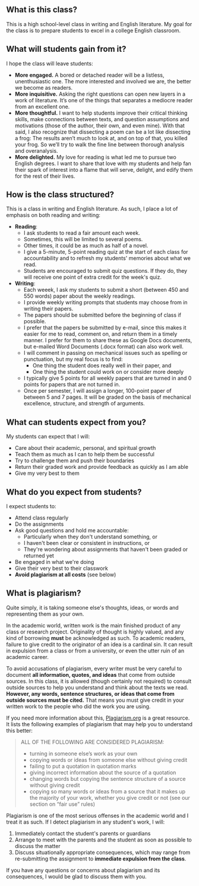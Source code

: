 ## What is this class?
This is a high school-level class in writing and English literature. My goal for the class is to prepare students to excel in a college English classroom.

## What will students gain from it?
I hope the class will leave students:
- **More engaged.** A bored or detached reader will be a listless, unenthusiastic one. The more interested and involved we are, the better we become as readers.
- **More inquisitive.** Asking the right questions can open new layers in a work of literature. It’s one of the things that separates a mediocre reader from an excellent one.
- **More thoughtful.** I want to help students improve their critical thinking skills, make connections between texts, and question assumptions and motivations (those of the author, their own, and even mine). With that said, I also recognize that dissecting a poem can be a lot like dissecting a frog: The results aren’t much to look at, and on top of that, you killed your frog. So we’ll try to walk the fine line between thorough analysis and overanalysis.
- **More delighted.** My love for reading is what led me to pursue two English degrees. I want to share that love with my students and help fan their spark of interest into a flame that will serve, delight, and edify them for the rest of their lives.

## How is the class structured?
This is a class in writing and English literature. As such, I place a lot of emphasis on both reading and writing:
- **Reading**: 
  - I ask students to read a fair amount each week.
  - Sometimes, this will be limited to several poems.
  - Other times, it could be as much as half of a novel. 
  - I give a 5-minute, 5-point reading quiz at the start of each class for accountability and to refresh my students' memories about what we read.
  - Students are encouraged to submit quiz questions. If they do, they will receive one point of extra credit for the week's quiz. 
- **Writing**:
  - Each weeek, I ask my students to submit a short (between 450 and 550 words) paper about the weekly readings.
  - I provide weekly writing prompts that students may choose from in writing their papers. 
  - The papers should be submitted before the beginning of class if possible. 
  - I prefer that the papers be submitted by e-mail, since this makes it easier for me to read, comment on, and return them in a timely manner. I prefer for them to share these as Google Docs documents, but e-mailed Word Documents (.docx format) can also work well.
  - I will comment in passing on mechanical issues such as spelling or punctuation, but my real focus is to find:
    - One thing the student does really well in their paper, and
    - One thing the student could work on or consider more deeply
  - I typically give 5 points for all weekly papers that are turned in and 0 points for papers that are not turned in.
  - Once per semester, I will assign a longer, 100-point paper of between 5 and 7 pages. It will be graded on the basis of mechanical excellence, structure, and strength of arguments.

## What can students expect from you?
My students can expect that I will:
- Care about their academic, personal, and spiritual growth
- Teach them as much as I can to help them be successful
- Try to challenge them and push their boundaries
- Return their graded work and provide feedback as quickly as I am able
- Give my very best to them

## What do you expect from students?
I expect students to:
- Attend class regularly
- Do the assignments
- Ask good questions and hold me accountable:
  - Particularly when they don't understand something, or
  - I haven't been clear or consistent in instructions, or
  - They're wondering about assignments that haven't been graded or returned yet
- Be engaged in what we're doing
- Give their very best to their classwork
- **Avoid plagiarism at all costs** (see below)

## What is plagiarism?
Quite simply, it is taking someone else's thoughts, ideas, or words and representing them as your own. 

In the academic world, written work is the main finished product of any class or research project. Originality of thought is highly valued, and any kind of borrowing **must** be acknowledged as such. To academic readers, failure to give credit to the originator of an idea is a cardinal sin. It can result in expulsion from a class or from a university, or even the utter ruin of an academic career.

To avoid accusations of plagiarism, every writer must be very careful to document **all information, quotes, and ideas** that come from outside sources. In this class, it is allowed (though certainly not required) to consult outside sources to help you understand and think about the texts we read. **However, any words, sentence structures, or ideas that come from outside sources must be cited.** That means you must give credit in your written work to the people who did the work you are using.

If you need more information about this, [Plagiarism.org](https://www.plagiarism.org/) is a great resource. It lists the following examples of plagiarism that may help you to understand this better:
>ALL OF THE FOLLOWING ARE CONSIDERED PLAGIARISM:
><ul><li>turning in someone else’s work as your own
><li>copying words or ideas from someone else without giving credit
><li>failing to put a quotation in quotation marks
><li>giving incorrect information about the source of a quotation
><li>changing words but copying the sentence structure of a source without giving credit
><li>copying so many words or ideas from a source that it makes up the majority of your work, whether you give credit or not (see our section on “fair use” rules)</ul>

Plagiarism is one of the most serious offenses in the academic world and I treat it as such. If I detect plagiarism in any student's work, I will:
1. Immediately contact the student's parents or guardians
2. Arrange to meet with the parents and the student as soon as possible to discuss the matter
3. Discuss situationally appropriate consequences, which may range from re-submitting the assignment to **immediate expulsion from the class**.

If you have any questions or concerns about plagiarism and its consequences, I would be glad to discuss them with you.
